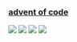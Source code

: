 ### [advent of code](https://adventofcode.com/)
![](https://img.shields.io/badge/day%20📅-23-blue)
![](https://img.shields.io/badge/stars%20⭐-29-yellow)
![](https://img.shields.io/badge/days%20completed-14-red)
![](https://github.com/KeeeN/KeeeN/actions/workflows/update_AOC_badges.yml/badge.svg)

